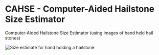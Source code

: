 # CAHSE - Computer-Aided Hailstone Size Estimator
 Computer-Aided Hailstone Size Estimator (using images of hand held hail stones)

![Size estimate for hand holding a hailstone](https://github.com/Daniel-Butt/CAHSE---Computer-Aided-Hailstone-Size-Estimator/blob/main/test_images/capture.png)

